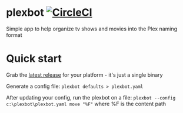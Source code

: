 # plexbot [![CircleCI](https://circleci.com/gh/danesparza/plexbot.svg?style=shield)](https://circleci.com/gh/danesparza/plexbot)
Simple app to help organize tv shows and movies into the Plex naming format

# Quick start
Grab the [latest release](https://github.com/danesparza/plexbot/releases/latest) for your platform - it's just a single binary

Generate a config file:
`plexbot defaults > plexbot.yaml`

After updating your config, run the plexbot on a file:
`plexbot --config c:\plexbot\plexbot.yaml move "%F"`
where %F is the content path
